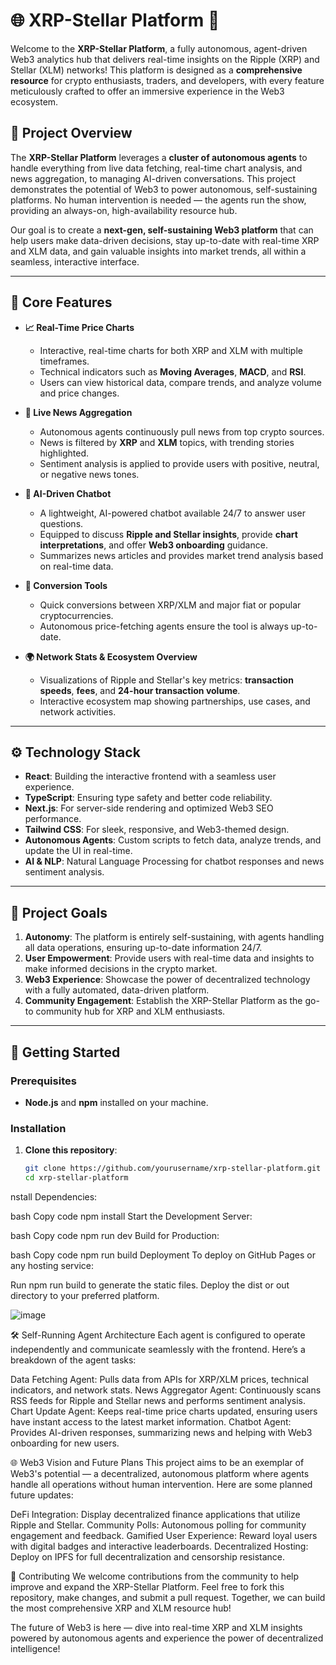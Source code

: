 # 🌐 **XRP-Stellar Platform** 🌌

Welcome to the **XRP-Stellar Platform**, a fully autonomous, agent-driven Web3 analytics hub that delivers real-time insights on the Ripple (XRP) and Stellar (XLM) networks! This platform is designed as a **comprehensive resource** for crypto enthusiasts, traders, and developers, with every feature meticulously crafted to offer an immersive experience in the Web3 ecosystem.

## 🚀 **Project Overview**

The **XRP-Stellar Platform** leverages a **cluster of autonomous agents** to handle everything from live data fetching, real-time chart analysis, and news aggregation, to managing AI-driven conversations. This project demonstrates the potential of Web3 to power autonomous, self-sustaining platforms. No human intervention is needed — the agents run the show, providing an always-on, high-availability resource hub.

Our goal is to create a **next-gen, self-sustaining Web3 platform** that can help users make data-driven decisions, stay up-to-date with real-time XRP and XLM data, and gain valuable insights into market trends, all within a seamless, interactive interface.

---

## 🧠 **Core Features**

- **📈 Real-Time Price Charts**
  - Interactive, real-time charts for both XRP and XLM with multiple timeframes.
  - Technical indicators such as **Moving Averages**, **MACD**, and **RSI**.
  - Users can view historical data, compare trends, and analyze volume and price changes.

- **📰 Live News Aggregation**
  - Autonomous agents continuously pull news from top crypto sources.
  - News is filtered by **XRP** and **XLM** topics, with trending stories highlighted.
  - Sentiment analysis is applied to provide users with positive, neutral, or negative news tones.

- **💬 AI-Driven Chatbot**
  - A lightweight, AI-powered chatbot available 24/7 to answer user questions.
  - Equipped to discuss **Ripple and Stellar insights**, provide **chart interpretations**, and offer **Web3 onboarding** guidance.
  - Summarizes news articles and provides market trend analysis based on real-time data.

- **🔄 Conversion Tools**
  - Quick conversions between XRP/XLM and major fiat or popular cryptocurrencies.
  - Autonomous price-fetching agents ensure the tool is always up-to-date.

- **🌍 Network Stats & Ecosystem Overview**
  - Visualizations of Ripple and Stellar's key metrics: **transaction speeds**, **fees**, and **24-hour transaction volume**.
  - Interactive ecosystem map showing partnerships, use cases, and network activities.

---

## ⚙️ **Technology Stack**

- **React**: Building the interactive frontend with a seamless user experience.
- **TypeScript**: Ensuring type safety and better code reliability.
- **Next.js**: For server-side rendering and optimized Web3 SEO performance.
- **Tailwind CSS**: For sleek, responsive, and Web3-themed design.
- **Autonomous Agents**: Custom scripts to fetch data, analyze trends, and update the UI in real-time.
- **AI & NLP**: Natural Language Processing for chatbot responses and news sentiment analysis.

---

## 🌈 **Project Goals**

1. **Autonomy**: The platform is entirely self-sustaining, with agents handling all data operations, ensuring up-to-date information 24/7.
2. **User Empowerment**: Provide users with real-time data and insights to make informed decisions in the crypto market.
3. **Web3 Experience**: Showcase the power of decentralized technology with a fully automated, data-driven platform.
4. **Community Engagement**: Establish the XRP-Stellar Platform as the go-to community hub for XRP and XLM enthusiasts.

---

## 🚧 **Getting Started**

### **Prerequisites**

- **Node.js** and **npm** installed on your machine.

### **Installation**

1. **Clone this repository**:
   ```bash
   git clone https://github.com/yourusername/xrp-stellar-platform.git
   cd xrp-stellar-platform
nstall Dependencies:

bash
Copy code
npm install
Start the Development Server:

bash
Copy code
npm run dev
Build for Production:

bash
Copy code
npm run build
Deployment
To deploy on GitHub Pages or any hosting service:

Run npm run build to generate the static files.
Deploy the dist or out directory to your preferred platform.

![image](https://github.com/user-attachments/assets/dc98c831-8c2a-453b-9ceb-17bbea832af9)

🛠 Self-Running Agent Architecture
Each agent is configured to operate independently and communicate seamlessly with the frontend. Here’s a breakdown of the agent tasks:

Data Fetching Agent: Pulls data from APIs for XRP/XLM prices, technical indicators, and network stats.
News Aggregator Agent: Continuously scans RSS feeds for Ripple and Stellar news and performs sentiment analysis.
Chart Update Agent: Keeps real-time price charts updated, ensuring users have instant access to the latest market information.
Chatbot Agent: Provides AI-driven responses, summarizing news and helping with Web3 onboarding for new users.

🌐 Web3 Vision and Future Plans
This project aims to be an exemplar of Web3's potential — a decentralized, autonomous platform where agents handle all operations without human intervention. Here are some planned future updates:

DeFi Integration: Display decentralized finance applications that utilize Ripple and Stellar.
Community Polls: Autonomous polling for community engagement and feedback.
Gamified User Experience: Reward loyal users with digital badges and interactive leaderboards.
Decentralized Hosting: Deploy on IPFS for full decentralization and censorship resistance.

🌟 Contributing
We welcome contributions from the community to help improve and expand the XRP-Stellar Platform. Feel free to fork this repository, make changes, and submit a pull request. Together, we can build the most comprehensive XRP and XLM resource hub!

The future of Web3 is here — dive into real-time XRP and XLM insights powered by autonomous agents and experience the power of decentralized intelligence!

